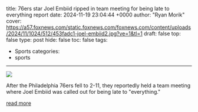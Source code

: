 title: 76ers star Joel Embiid ripped in team meeting for being late to everything report
date: 2024-11-19 23:04:44 +0000
author: "Ryan Morik"
cover: https://a57.foxnews.com/static.foxnews.com/foxnews.com/content/uploads/2024/11/1024/512/453fadc1-joel-embiid2.jpg?ve=1&tl=1
draft: false
top: false
type: post
hide: false
toc: false
tags:
  - Sports
categories:
  - sports
---

![](https://a57.foxnews.com/static.foxnews.com/foxnews.com/content/uploads/2024/11/1024/512/453fadc1-joel-embiid2.jpg?ve=1&tl=1)

After the Philadelphia 76ers fell to 2-11, they reportedly held a team meeting where Joel Embiid was called out for being late to "everything."

[read more](https://www.foxnews.com/sports/76ers-star-joel-embiid-gets-ripped-team-meeting-being-late-everything-report)
